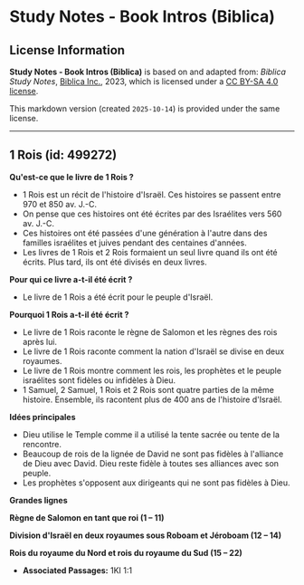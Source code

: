 # Study Notes - Book Intros (Biblica)

## License Information

**Study Notes - Book Intros (Biblica)** is based on and adapted from: _Biblica Study Notes_, [Biblica Inc.](https://www.biblica.com/), 2023, which is licensed under a [CC BY-SA 4.0 license](https://creativecommons.org/licenses/by-sa/4.0/legalcode.en).

This markdown version (created `2025-10-14`) is provided under the same license.



--------------------------------

## 1 Rois (id: 499272)

**Qu'est\-ce que le livre de 1 Rois ?**

* 1 Rois est un récit de l'histoire d'Israël. Ces histoires se passent entre 970 et 850 av. J.\-C.
* On pense que ces histoires ont été écrites par des Israélites vers 560 av. J.\-C.
* Ces histoires ont été passées d'une génération à l'autre dans des familles israélites et juives pendant des centaines d'années.
* Les livres de 1 Rois et 2 Rois formaient un seul livre quand ils ont été écrits. Plus tard, ils ont été divisés en deux livres.

**Pour qui ce livre a\-t\-il été écrit ?**

* Le livre de 1 Rois a été écrit pour le peuple d'Israël.

**Pourquoi 1 Rois a\-t\-il été écrit ?**

* Le livre de 1 Rois raconte le règne de Salomon et les règnes des rois après lui.
* Le livre de 1 Rois raconte comment la nation d'Israël se divise en deux royaumes.
* Le livre de 1 Rois montre comment les rois, les prophètes et le peuple israélites sont fidèles ou infidèles à Dieu.
* 1 Samuel, 2 Samuel, 1 Rois et 2 Rois sont quatre parties de la même histoire. Ensemble, ils racontent plus de 400 ans de l'histoire d'Israël.

**Idées principales**

* Dieu utilise le Temple comme il a utilisé la tente sacrée ou tente de la rencontre.
* Beaucoup de rois de la lignée de David ne sont pas fidèles à l'alliance de Dieu avec David. Dieu reste fidèle à toutes ses alliances avec son peuple.
* Les prophètes s'opposent aux dirigeants qui ne sont pas fidèles à Dieu.

**Grandes lignes**

**Règne de Salomon en tant que roi (1 ­– 11\)**

**Division d'Israël en deux royaumes sous Roboam et Jéroboam (12 ­– 14\)**

**Rois du royaume du Nord et rois du royaume du Sud (15 – 22\)**

* **Associated Passages:** 1KI 1:1

